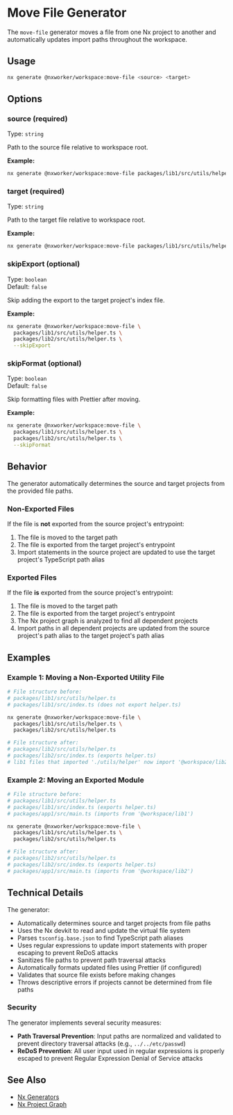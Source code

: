 # Move File Generator

The `move-file` generator moves a file from one Nx project to another and automatically updates import paths throughout the workspace.

## Usage

```bash
nx generate @nxworker/workspace:move-file <source> <target>
```

## Options

### source (required)

Type: `string`

Path to the source file relative to workspace root.

**Example:**

```bash
nx generate @nxworker/workspace:move-file packages/lib1/src/utils/helper.ts packages/lib2/src/utils/helper.ts
```

### target (required)

Type: `string`

Path to the target file relative to workspace root.

**Example:**

```bash
nx generate @nxworker/workspace:move-file packages/lib1/src/utils/helper.ts packages/lib2/src/utils/helper.ts
```

### skipExport (optional)

Type: `boolean`  
Default: `false`

Skip adding the export to the target project's index file.

**Example:**

```bash
nx generate @nxworker/workspace:move-file \
  packages/lib1/src/utils/helper.ts \
  packages/lib2/src/utils/helper.ts \
  --skipExport
```

### skipFormat (optional)

Type: `boolean`  
Default: `false`

Skip formatting files with Prettier after moving.

**Example:**

```bash
nx generate @nxworker/workspace:move-file \
  packages/lib1/src/utils/helper.ts \
  packages/lib2/src/utils/helper.ts \
  --skipFormat
```

## Behavior

The generator automatically determines the source and target projects from the provided file paths.

### Non-Exported Files

If the file is **not** exported from the source project's entrypoint:

1. The file is moved to the target path
2. The file is exported from the target project's entrypoint
3. Import statements in the source project are updated to use the target project's TypeScript path alias

### Exported Files

If the file **is** exported from the source project's entrypoint:

1. The file is moved to the target path
2. The file is exported from the target project's entrypoint
3. The Nx project graph is analyzed to find all dependent projects
4. Import paths in all dependent projects are updated from the source project's path alias to the target project's path alias

## Examples

### Example 1: Moving a Non-Exported Utility File

```bash
# File structure before:
# packages/lib1/src/utils/helper.ts
# packages/lib1/src/index.ts (does not export helper.ts)

nx generate @nxworker/workspace:move-file \
  packages/lib1/src/utils/helper.ts \
  packages/lib2/src/utils/helper.ts

# File structure after:
# packages/lib2/src/utils/helper.ts
# packages/lib2/src/index.ts (exports helper.ts)
# lib1 files that imported './utils/helper' now import '@workspace/lib2'
```

### Example 2: Moving an Exported Module

```bash
# File structure before:
# packages/lib1/src/utils/helper.ts
# packages/lib1/src/index.ts (exports helper.ts)
# packages/app1/src/main.ts (imports from '@workspace/lib1')

nx generate @nxworker/workspace:move-file \
  packages/lib1/src/utils/helper.ts \
  packages/lib2/src/utils/helper.ts

# File structure after:
# packages/lib2/src/utils/helper.ts
# packages/lib2/src/index.ts (exports helper.ts)
# packages/app1/src/main.ts (imports from '@workspace/lib2')
```

## Technical Details

The generator:

- Automatically determines source and target projects from file paths
- Uses the Nx devkit to read and update the virtual file system
- Parses `tsconfig.base.json` to find TypeScript path aliases
- Uses regular expressions to update import statements with proper escaping to prevent ReDoS attacks
- Sanitizes file paths to prevent path traversal attacks
- Automatically formats updated files using Prettier (if configured)
- Validates that source file exists before making changes
- Throws descriptive errors if projects cannot be determined from file paths

### Security

The generator implements several security measures:

- **Path Traversal Prevention**: Input paths are normalized and validated to prevent directory traversal attacks (e.g., `../../etc/passwd`)
- **ReDoS Prevention**: All user input used in regular expressions is properly escaped to prevent Regular Expression Denial of Service attacks

## See Also

- [Nx Generators](https://nx.dev/concepts/generators)
- [Nx Project Graph](https://nx.dev/concepts/mental-model#the-project-graph)
